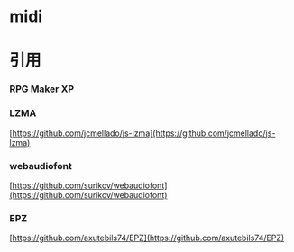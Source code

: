 # midi 
# 引用
### RPG Maker XP
### LZMA
[https://github.com/jcmellado/js-lzma](https://github.com/jcmellado/js-lzma)
### webaudiofont
[https://github.com/surikov/webaudiofont](https://github.com/surikov/webaudiofont)
### EPZ
[https://github.com/axutebils74/EPZ](https://github.com/axutebils74/EPZ)

